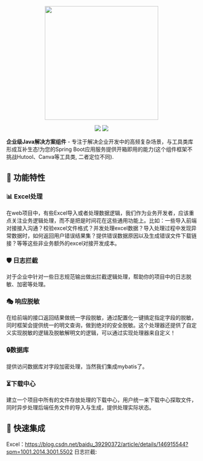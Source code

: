 <p align="center">
  <img src="https://github.com/user-attachments/assets/81bfaf1c-37d0-46f3-b684-91484c99fb0e" width="300"/>
</p>
<p align="center">
  <img src="https://img.shields.io/badge/Java-8+-orange?logo=openjdk" />
  <img src="https://img.shields.io/github/license/Suzzt/dao-doraemon" />
</p>

**企业级Java解决方案组件** - 专注于解决企业开发中的高频复杂场景，与工具类库形成互补生态!为您的Spring Boot应用服务提供开箱即用的能力(这个组件框架不挑战Hutool、Canva等工具类, 二者定位不同).

## 🎯 功能特性

### 📊️ Excel处理
在web项目中，有些Excel导入或者处理数据逻辑，我们作为业务开发者，应该重点关注业务逻辑处理，而不是把是时间花在这些通用功能上。比如：一些导入前端对接接入沟通？校验excel文件格式？并发处理excel数据？导入处理过程中发现异常数据时，如何返回用户错误结果集？提供错误数据原因以及生成错误文件下载链接？等等这些非业务额外的excel对接开发成本。

### 🛡 日志拦截
对于企业中针对一些日志规范输出做出拦截逻辑处理，帮助你的项目中的日志脱敏、加密等处理。

### 🎭 响应脱敏
在给前端的接口返回结果做统一字段脱敏，通过配置化一键搞定指定字段的脱敏，同时框架会提供统一的明文查询，做到绝对的安全脱敏。这个处理器还提供了自定义实现脱敏的逻辑及脱敏解明文的逻辑，可以通过实现处理器来自定义！

### 🔒数据库
提供访问数据库对字段加密处理，当然我们集成mybatis了。

### ⏳下载中心
建立一个项目中所有的文件存放处理的下载中心，用户统一来下载中心探取文件，同时异步处理后端任务文件的导入与生成，提供处理实际状态。

## 🚀 快速集成
Excel：https://blog.csdn.net/baidu_39290372/article/details/146915544?spm=1001.2014.3001.5502
日志拦截: 

